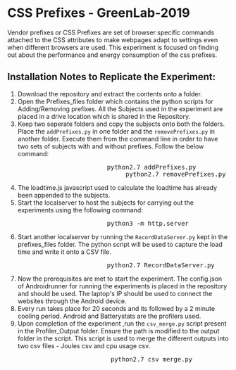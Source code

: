 # CSS Prefixes - GreenLab-2019

Vendor prefixes or CSS Prefixes are set of browser specific commands attached to the CSS attributes to make webpages adapt  to settings even when different browsers are used. This experiment is focused on finding out about the performance and energy consumption of the css prefixes.

## Installation Notes to Replicate the Experiment:

1. Download the repository and extract the contents onto a folder.
2. Open the Prefixes_files folder which contains the python scripts for Adding/Removing prefixes. All the Subjects used in the    experiment are placed in a drive location which is shared in the Repository.
3. Keep two seperate folders and copy the subjects onto both the folders. Place the ```addPrefixes.py``` in one folder and the          ```removePrefixes.py``` in another folder. Execute them from the command line in order to have two sets of subjects with and          without prefixes. Follow the below command:<br/>
   <pre>                        python2.7 addPrefixes.py 
                                python2.7 removePrefixes.py </pre>
4. The loadtime.js javascript used to calculate the loadtime has already been appended to the subjects.
5. Start the localserver to host the subjects for carrying out the experiments using the following command:<br/>
   <pre>                        python3 -m http.server                                  </pre>
6. Start another localserver by running the ```RecordDataServer.py``` kept in the prefixes_files folder. The python script will be      used to   capture the load time and write it onto a CSV file.<br/>
   <pre>                        python2.7 RecordDataServer.py                            </pre>
7. Now the prerequisites are met to start the experiment. The config.json of Androidrunner for running the experiments is          placed   in the repository and should be used. The laptop's IP should be used to connect the websites through the Android      device. 
8. Every run takes place for 20 seconds and its followed by a 2 minute cooling period. Android and Batterystats are the            profilers used.
9. Upon completion of the experiment ,run the ```csv_merge.py``` script present in the Profiler_Output folder. Ensure the path is        modified to the output folder in the script. This script is used to merge the different outputs into two csv files - Joules    csv and cpu usage csv.<br/>
   <pre>                         python2.7 csv_merge.py                                      </pre>

